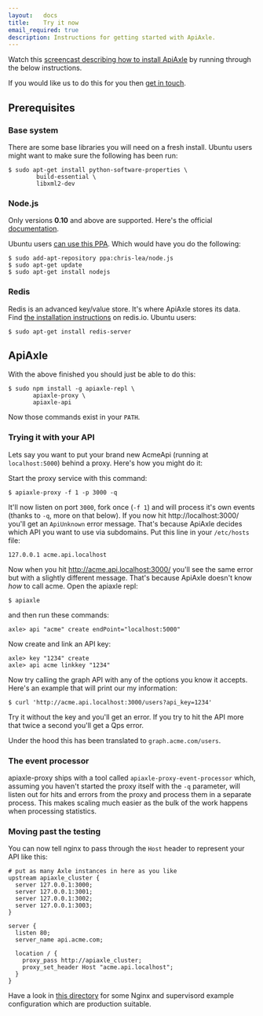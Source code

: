 ```yaml
---
layout:   docs
title:    Try it now
email_required: true
description: Instructions for getting started with ApiAxle.
---
```


Watch this
[screencast describing how to install ApiAxle](http://blog.apiaxle.com/post/installation-screencast/) by running through the below instructions.

If you would like us to do this for you then [get in touch](mailto:support@apiaxle.com).

## Prerequisites

### Base system

There are some base libraries you will need on a fresh install. Ubuntu
users might want to make sure the following has been run:

    $ sudo apt-get install python-software-properties \
            build-essential \
            libxml2-dev

### Node.js

Only versions **0.10** and above are supported. Here's the official
[documentation](https://github.com/joyent/node/wiki/Installation).

Ubuntu users
[can use this PPA](https://launchpad.net/~chris-lea/+archive/node.js/). Which
would have you do the following:

    $ sudo add-apt-repository ppa:chris-lea/node.js
    $ sudo apt-get update
    $ sudo apt-get install nodejs

### Redis

Redis is an advanced key/value store. It's where ApiAxle stores its
data. Find [the installation instructions](http://redis.io/download)
on redis.io. Ubuntu users:

    $ sudo apt-get install redis-server

## ApiAxle

With the above finished you should just be able to do this:

    $ sudo npm install -g apiaxle-repl \
           apiaxle-proxy \
           apiaxle-api

Now those commands exist in your `PATH`.

### Trying it with your API

Lets say you want to put your brand new AcmeApi (running at
`localhost:5000`) behind a proxy. Here's how you might do it:

Start the proxy service with this command:

    $ apiaxle-proxy -f 1 -p 3000 -q

It'll now listen on port `3000`, fork once (`-f 1`) and will process
it's own events (thanks to `-q`, more on that below). If you now hit
http://localhost:3000/ you'll get an `ApiUnknown` error
message. That's because ApiAxle decides which API you want to use via
subdomains. Put this line in your `/etc/hosts` file:

    127.0.0.1 acme.api.localhost

Now when you hit http://acme.api.localhost:3000/ you'll see the
same error but with a slightly different message. That's because
ApiAxle doesn't know *how* to call acme. Open the apiaxle repl:

    $ apiaxle

and then run these commands:

    axle> api "acme" create endPoint="localhost:5000"

Now create and link an API key:

    axle> key "1234" create
    axle> api acme linkkey "1234"

Now try calling the graph API with any of the options you know it
accepts. Here's an example that will print our my information:

    $ curl 'http://acme.api.localhost:3000/users?api_key=1234'

Try it without the key and you'll get an error. If you try to hit the
API more that twice a second you'll get a Qps error.

Under the hood this has been translated to `graph.acme.com/users`.

### The event processor

apiaxle-proxy ships with a tool called `apiaxle-proxy-event-processor`
which, assuming you haven't started the proxy itself with the `-q`
parameter, will listen out for hits and errors from the proxy and
process them in a separate process. This makes scaling much easier as
the bulk of the work happens when processing statistics.

### Moving past the testing

You can now tell nginx to pass through the `Host` header to represent
your API like this:

    # put as many Axle instances in here as you like
    upstream apiaxle_cluster {
      server 127.0.0.1:3000;
      server 127.0.0.1:3001;
      server 127.0.0.1:3002;
      server 127.0.0.1:3003;
    }

    server {
      listen 80;
      server_name api.acme.com;

      location / {
        proxy_pass http://apiaxle_cluster;
        proxy_set_header Host "acme.api.localhost";
      }
    }

Have a look in
[this directory](https://github.com/apiaxle/apiaxle/tree/develop/thirdparty-conf)
for some Nginx and supervisord example configuration which are
production suitable.
